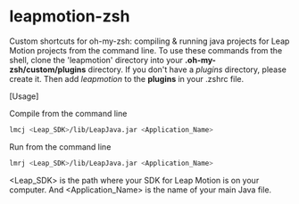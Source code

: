 leapmotion-zsh
==============

Custom shortcuts for oh-my-zsh: compiling &amp; running java projects for Leap Motion projects from the command line. To use these commands from the shell, clone the 'leapmotion' directory into your **.oh-my-zsh/custom/plugins** directory. If you don't have a *plugins* directory, please create it. Then add *leapmotion* to the **plugins** in your .zshrc file. 

[Usage]

Compile from the command line

```bash
lmcj <Leap_SDK>/lib/LeapJava.jar <Application_Name>
```

Run from the command line

```bash
lmrj <Leap_SDK>/lib/LeapJava.jar <Application_Name>
```

<Leap_SDK> is the path where your SDK for Leap Motion is on your computer. And <Application_Name> is the name of your main Java file. 